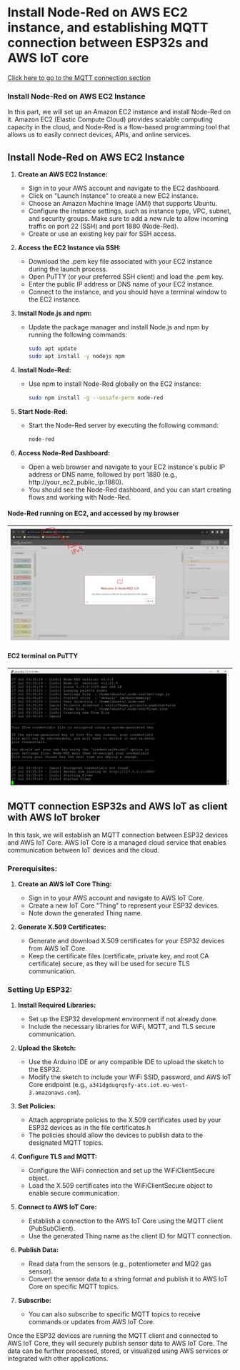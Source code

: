 # Install Node-Red on AWS EC2 instance, and establishing MQTT connection between ESP32s and AWS IoT core

[Click here to go to the MQTT connection section](#mqtt-connection-esp32s-and-aws-iot-as-client-with-aws-iot-broker)


### Install Node-Red on AWS EC2 Instance

In this part, we will set up an Amazon EC2 instance and install Node-Red on it. Amazon EC2 (Elastic Compute Cloud) provides scalable computing capacity 
in the cloud, and Node-Red is a flow-based programming tool that allows us to easily connect devices, APIs, and online services.

## Install Node-Red on AWS EC2 Instance

1. **Create an AWS EC2 Instance:**
   - Sign in to your AWS account and navigate to the EC2 dashboard.
   - Click on "Launch Instance" to create a new EC2 instance.
   - Choose an Amazon Machine Image (AMI) that supports Ubuntu.
   - Configure the instance settings, such as instance type, VPC, subnet, and security groups. Make sure to add a new rule to allow incoming traffic on port 22 (SSH) and port 1880 (Node-Red).
   - Create or use an existing key pair for SSH access.

2. **Access the EC2 Instance via SSH:**
   - Download the .pem key file associated with your EC2 instance during the launch process.
   - Open PuTTY (or your preferred SSH client) and load the .pem key.
   - Enter the public IP address or DNS name of your EC2 instance.
   - Connect to the instance, and you should have a terminal window to the EC2 instance.


3. **Install Node.js and npm:**
   - Update the package manager and install Node.js and npm by running the following commands:
     ```bash
     sudo apt update
     sudo apt install -y nodejs npm
     ```

4. **Install Node-Red:**
   - Use npm to install Node-Red globally on the EC2 instance:
     ```bash
     sudo npm install -g --unsafe-perm node-red
     ```

5. **Start Node-Red:**
   - Start the Node-Red server by executing the following command:
     ```bash
     node-red
     ```

6. **Access Node-Red Dashboard:**
   - Open a web browser and navigate to your EC2 instance's public IP address or DNS name, followed by port 1880 (e.g., http://your_ec2_public_ip:1880).
   - You should see the Node-Red dashboard, and you can start creating flows and working with Node-Red.
#### Node-Red running on EC2, and accessed by my browser
| ![Dashboard Example](img/node_red_ec2.png) |
|:----------------------------------:|

#### EC2 terminal on PuTTY
| ![Dashboard Example](img/ec2_on_my_laptop.png) |
|:----------------------------------:|

## MQTT connection ESP32s and AWS IoT as client with AWS IoT broker


In this task, we will establish an MQTT connection between ESP32 devices and AWS IoT Core. AWS IoT Core is a managed cloud service that enables communication between IoT devices and the cloud.

### Prerequisites:

1. **Create an AWS IoT Core Thing:**
   - Sign in to your AWS account and navigate to AWS IoT Core.
   - Create a new IoT Core "Thing" to represent your ESP32 devices.
   - Note down the generated Thing name.

2. **Generate X.509 Certificates:**
   - Generate and download X.509 certificates for your ESP32 devices from AWS IoT Core.
   - Keep the certificate files (certificate, private key, and root CA certificate) secure, as they will be used for secure TLS communication.

### Setting Up ESP32:

1. **Install Required Libraries:**
   - Set up the ESP32 development environment if not already done.
   - Include the necessary libraries for WiFi, MQTT, and TLS secure communication.

2. **Upload the Sketch:**
   - Use the Arduino IDE or any compatible IDE to upload the sketch to the ESP32.
   - Modify the sketch to include your WiFi SSID, password, and AWS IoT Core endpoint (e.g., `a341dgduqrqsfy-ats.iot.eu-west-3.amazonaws.com`).
     
2. **Set Policies:**
   - Attach appropriate policies to the X.509 certificates used by your ESP32 devices as in the file certificates.h
   - The policies should allow the devices to publish data to the designated MQTT topics.
     
3. **Configure TLS and MQTT:**
   - Configure the WiFi connection and set up the WiFiClientSecure object.
   - Load the X.509 certificates into the WiFiClientSecure object to enable secure communication.

4. **Connect to AWS IoT Core:**
   - Establish a connection to the AWS IoT Core using the MQTT client (PubSubClient).
   - Use the generated Thing name as the client ID for MQTT connection.

5. **Publish Data:**
   - Read data from the sensors (e.g., potentiometer and MQ2 gas sensor).
   - Convert the sensor data to a string format and publish it to AWS IoT Core on specific MQTT topics.

6. **Subscribe:**
   - You can also subscribe to specific MQTT topics to receive commands or updates from AWS IoT Core.

Once the ESP32 devices are running the MQTT client and connected to AWS IoT Core, they will securely publish sensor data to AWS IoT Core. The data can be further processed, stored, or visualized using AWS services or integrated with other applications.

